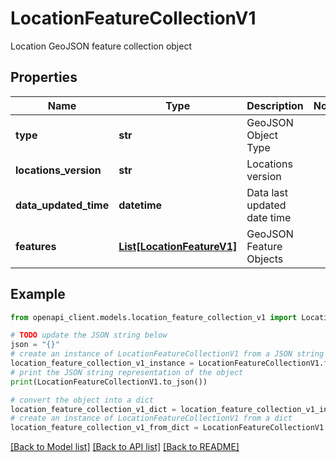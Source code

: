 # LocationFeatureCollectionV1

Location GeoJSON feature collection object

## Properties

Name | Type | Description | Notes
------------ | ------------- | ------------- | -------------
**type** | **str** | GeoJSON Object Type | 
**locations_version** | **str** | Locations version | 
**data_updated_time** | **datetime** | Data last updated date time | 
**features** | [**List[LocationFeatureV1]**](LocationFeatureV1.md) | GeoJSON Feature Objects | 

## Example

```python
from openapi_client.models.location_feature_collection_v1 import LocationFeatureCollectionV1

# TODO update the JSON string below
json = "{}"
# create an instance of LocationFeatureCollectionV1 from a JSON string
location_feature_collection_v1_instance = LocationFeatureCollectionV1.from_json(json)
# print the JSON string representation of the object
print(LocationFeatureCollectionV1.to_json())

# convert the object into a dict
location_feature_collection_v1_dict = location_feature_collection_v1_instance.to_dict()
# create an instance of LocationFeatureCollectionV1 from a dict
location_feature_collection_v1_from_dict = LocationFeatureCollectionV1.from_dict(location_feature_collection_v1_dict)
```
[[Back to Model list]](../README.md#documentation-for-models) [[Back to API list]](../README.md#documentation-for-api-endpoints) [[Back to README]](../README.md)



